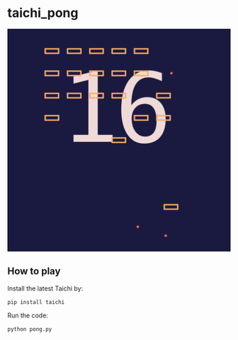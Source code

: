 # taichi_pong

<img src="https://raw.githubusercontent.com/kaiwangm/taichi_pong/main/img/game.png">

## How to play

Install the latest Taichi by:

```
pip install taichi
```

Run the code:

```
python pong.py
```
